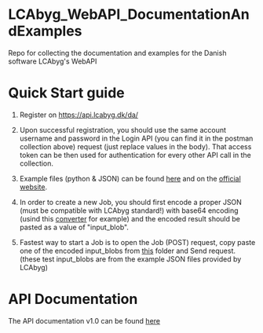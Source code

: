 # LCAbyg_WebAPI_DocumentationAndExamples
Repo for collecting the documentation and examples for the Danish software LCAbyg's WebAPI

# Quick Start guide

1. Register on https://api.lcabyg.dk/da/
2. Upon successful registration, you should use the same account username and password in the Login API (you can find it in the postman collection above) request (just replace values in the body). That access token can be then used for authentication for every other API call in the collection.
3. Example files (python & JSON) can be found [here](https://github.com/3dbyggeri/LCAbyg_WebAPI_DocumentationAndExamples/tree/main/examples/api_example_2023-03-10) and on the [official website](https://api.lcabyg.dk/da/).

4. In order to create a new Job, you should first encode a proper JSON (must be compatible with LCAbyg standard!) with base64 encoding (usind this [converter](https://codebeautify.org/json-to-base64-converter) for example) and the encoded result should be pasted as a value of "input_blob".
5. Fastest way to start a Job is to open the Job (POST) request, copy paste one of the encoded input_blobs from [this](https://github.com/3dbyggeri/LCAbyg_WebAPI_DocumentationAndExamples/tree/main/examples/input_blob_test_files) folder and Send request. (these test input_blobs are from the example JSON files provided by LCAbyg)

# API Documentation

The API documentation v1.0 can be found [here](https://documenter.getpostman.com/view/14353033/2s93RL2c2s)

